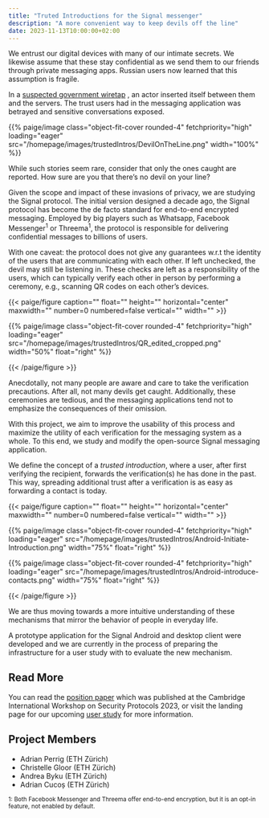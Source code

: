 ```yaml
---
title: "Truted Introductions for the Signal messenger"
description: "A more convenient way to keep devils off the line"
date: 2023-11-13T10:00:00+02:00
---
```


We entrust our digital devices with many of our intimate secrets. We likewise assume that these stay confidential as we send them to our friends through private messaging apps. Russian users now learned that this assumption is fragile. 

In a [suspected government wiretap](https://therecord.media/jabber-ru-alleged-government-wiretap-expired-tls-certificate) , an actor inserted itself between them and the servers. The trust users had in the messaging application was betrayed and sensitive conversations exposed.

<p>{{% paige/image class="object-fit-cover rounded-4" fetchpriority="high" loading="eager" src="/homepage/images/trustedIntros/DevilOnTheLine.png" width="100%" %}}</p>

While such stories seem rare, consider that only the ones caught are reported. How sure are you that there’s no devil on your line?

Given the scope and impact of these invasions of privacy, we are studying the Signal protocol. The initial version designed a decade ago, the Signal protocol has become the de facto standard for end-to-end encrypted messaging. Employed by big players such as Whatsapp, Facebook Messenger<sup>1</sup> or Threema<sup>1</sup>, the protocol is responsible for delivering confidential messages to billions of users. 

With one caveat: the protocol does not give any guarantees w.r.t the identity of the users that are communicating with each other. If left unchecked, the devil may still be listening in.
These checks are left as a responsibility of the users, which can typically verify each other in person by performing a ceremony, e.g., scanning QR codes on each other’s devices.


{{< paige/figure
    caption=""
    float=""
    height=""
    horizontal="center"
    maxwidth=""
    number=0
    numbered=false
    vertical=""
    width="" >}}
<p>{{% paige/image class="object-fit-cover rounded-4" fetchpriority="high" loading="eager" src="/homepage/images/trustedIntros/QR_edited_cropped.png" width="50%" float="right" %}}</p>
{{< /paige/figure >}}


Anecdotally, not many people are aware and care to take the verification precautions. After all, not many devils get caught. Additionally, these ceremonies are tedious, and the messaging applications tend not to emphasize the consequences of their omission.

With this project, we aim to improve the usability of this process and maximize the utility of each verification for the messaging system as a whole. To this end, we study and modify the open-source Signal messaging application. 

We define the concept of a *trusted introduction*, where a user, after first verifying the recipient, forwards the verification(s) he has done in the past. This way, spreading additional trust after a verification is as easy as forwarding a contact is today. 

{{< paige/figure
    caption=""
    float=""
    height=""
    horizontal="center"
    maxwidth=""
    number=0
    numbered=false
    vertical=""
    width="" >}}
<p>{{% paige/image class="object-fit-cover rounded-4" fetchpriority="high" loading="eager" src="/homepage/images/trustedIntros/Android-Initiate-Introduction.png" width="75%" float="right" %}}</p>   <p>{{% paige/image class="object-fit-cover rounded-4" fetchpriority="high" loading="eager" src="/homepage/images/trustedIntros/Android-introduce-contacts.png" width="75%" float="right" %}}</p>  
{{< /paige/figure >}}

We are thus moving towards a more intuitive understanding of these mechanisms that mirror the behavior of people in everyday life.

A prototype application for the Signal Android and desktop client were developed and we are currently in the process of preparing the infrastructure for a user study with to evaluate the new mechanism.


## Read More

You can read the [position paper](https://netsec.ethz.ch/publications/papers/2023_spw_trusted_introductions.pdf) which was published at the Cambridge International Workshop on Security Protocols 2023, or visit the landing page for our upcoming [user study](https://trusted-introductions.github.io/) for more information.


## Project Members

- Adrian Perrig (ETH Zürich)
- Christelle Gloor (ETH Zürich)
- Andrea Byku (ETH Zürich) 
- Adrian Cucoș (ETH Zürich) 


<sup>1: Both Facebook Messenger and Threema offer end-to-end encryption, but it is an opt-in feature, not enabled by default.</sup>